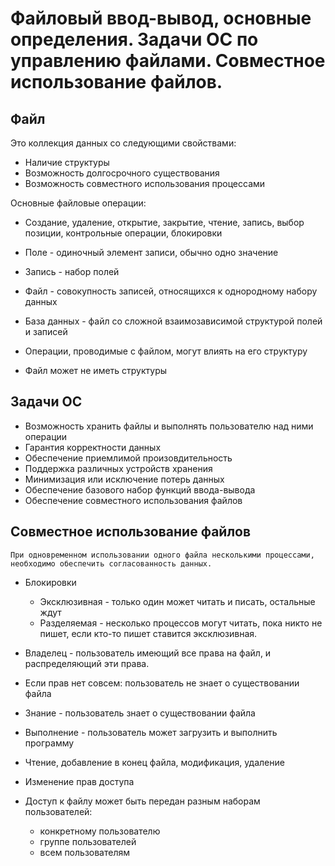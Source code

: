 # Файловый ввод-вывод, основные определения. Задачи ОС по управлению файлами. Совместное использование файлов.

## Файл

Это коллекция данных со следующими свойствами:
* Наличие структуры
* Возможность долгосрочного существования
* Возможность совместного использования процессами

Основные файловые операции:
* Создание, удаление, открытие, закрытие, чтение, запись, выбор позиции, контрольные операции, блокировки

* Поле - одиночный элемент записи, обычно одно значение
* Запись - набор полей
* Файл - совокупность записей, относящихся к однородному набору данных
* База данных - файл со сложной взаимозависимой структурой полей и записей
* Операции, проводимые с файлом, могут влиять на его структуру
* Файл может не иметь структуры

## Задачи ОС

* Возможность хранить файлы и выполнять пользователю над ними операции
* Гарантия корректности данных
* Обеспечение приемлимой произовдительность
* Поддержка различных устройств хранения
* Минимизация или исключение потерь данных
* Обеспечение базового набор функций ввода-вывода
* Обеспечение совместного использования файлов

## Совместное использование файлов

```
При одновременном использовании одного файла несколькими процессами, необходимо обеспечить согласованность данных.
```

* Блокировки
    * Эксклюзивная - только один может читать и писать, остальные ждут
    * Разделяемая - несколько процессов могут читать, пока никто не пишет, если кто-то пишет ставится эксклюзивная.

* Владелец - пользователь имеющий все права на файл, и распределяющий эти права.
* Если прав нет совсем: пользователь не знает о существовании файла
* Знание - пользователь знает о существовании файла
* Выполнение - пользователь может загрузить и выполнить программу
* Чтение, добавление в конец файла, модификация, удаление
* Изменение прав доступа

* Доступ к файлу может быть передан разным наборам пользователей:
    * конкретному пользователю
    * группе пользователей
    * всем пользователям



